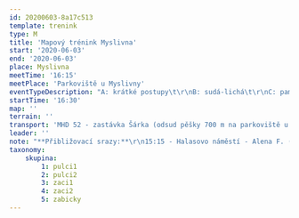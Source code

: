 ```yaml
---
id: 20200603-8a17c513
template: trenink
type: M
title: 'Mapový trénink Myslivna'
start: '2020-06-03'
end: '2020-06-03'
place: Myslivna
meetTime: '16:15'
meetPlace: 'Parkoviště u Myslivny'
eventTypeDescription: "A: krátké postupy\t\r\nB: sudá-lichá\t\r\nC: pamětové tandemy"
startTime: '16:30'
map: ''
terrain: ''
transport: 'MHD 52 - zastávka Šárka (odsud pěšky 700 m na parkoviště u Myslivny), autobus 52 odjíždí od Anthroposu každých 10 minut: 15:28, 15:38, 15:48'
leader: ''
note: "**Přibližovací srazy:**\r\n15:15 - Halasovo náměstí - Alena F. (tel. 605 440 445)\r\n15:30 - Přívrat (parkoviště u Billy) - Lenka H. (tel. 737 353 537)\r\n**Dejte do úterního večera vědět, pokud budete chtít srazu využít**"
taxonomy:
    skupina:
        1: pulci1
        2: pulci2
        3: zaci1
        4: zaci2
        5: zabicky
---
```

